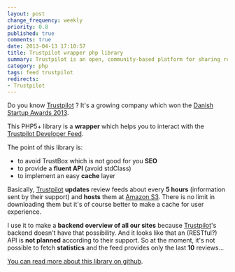 ```yaml
---
layout: post
change_frequency: weekly
priority: 0.8
published: true
comments: true
date: 2013-04-13 17:10:57
title: Trustpilot wrapper php library
summary: Trustpilot is an open, community-based platform for sharing real reviews of shopping experiences online. They provide an JSON feed to customize and to integrate into your site without using their TrustBox which use an iframe...
category: php
tags: feed trustpilot
redirects:
- Trustpilot
---
```


Do you know [Trustpilot](http://www.trustpilot.com/) ? It's a growing company which won the [Danish Startup Awards 2013](http://tnw-startup-awards-europe.pressdoc.com/36026-tnw-danish-startup-awards-here-are-the-winners).

This PHP5+ library is a **wrapper** which helps you to interact with the [Trustpilot Developer Feed](http://trustpilot.github.io/developers/).

The point of this library is:

* to avoid TrustBox which is not good for you **SEO**
* to provide a **fluent API** (avoid stdClass)
* to implement an easy **cache** layer

Basically, [Trustpilot](http://www.trustpilot.com/) **updates** review feeds about every **5 hours** (information sent by their support) and **hosts** them at [Amazon S3](http://aws.amazon.com/). There is no limit in downloading them but it's of course better to make a cache for user experience.

I use it to make a **backend overview of all our sites** because [Trustpilot](http://www.trustpilot.com/)'s backend doesn't have that possibility. And it looks like that an (RESTful?) API is **not planned** according to their support. So at the moment, it's not possible to fetch **statistics** and the feed provides only the last **10** reviews...

[You can read more about this library on github](https://github.com/toin0u/Trustpilot).
